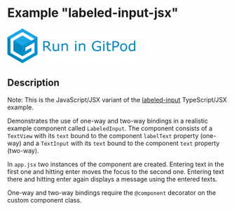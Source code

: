 # Example "labeled-input-jsx"

[![GitPod Logo](../../doc/run-in-gitpod.png)](https://gitpod.io/#example=labeled-input-jsx/https://github.com/eclipsesource/tabris-decorators/tree/master/examples/labeled-input-jsx)

## Description

Note: This is the JavaScript/JSX variant of the [labeled-input](../labeled-input) TypeScript/JSX example.

Demonstrates the use of one-way and two-way bindings in a realistic example component called `LabeledInput`. The component consists of a `TextView` with its `text` bound to the component `labelText` property (one-way) and a `TextInput` with its `text` bound to the component `text` property (two-way).

In `app.jsx` two instances of the component are created. Entering text in the first one and hitting enter moves the focus to the second one. Entering text there and hitting enter again displays a message using the entered texts.

One-way and two-way bindings require the `@component` decorator on the custom component class.
